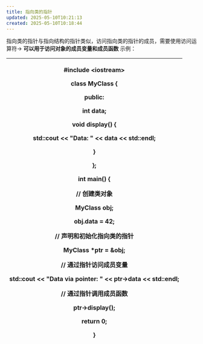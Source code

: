 ```yaml
---
title: 指向类的指针
updated: 2025-05-10T10:21:13
created: 2025-05-10T10:18:44
---
```


指向类的指针与指向结构的指针类似，访问指向类的指针的成员，需要使用访问运算符-\>
**可以用于访问对象的成员变量和成员函数**
示例：
<table>
<colgroup>
<col style="width: 100%" />
</colgroup>
<thead>
<tr class="header">
<th><p>#include &lt;iostream&gt;</p>
<p></p>
<p>class MyClass {</p>
<p>public:</p>
<p>int data;</p>
<p></p>
<p>void display() {</p>
<p>std::cout &lt;&lt; "Data: " &lt;&lt; data &lt;&lt; std::endl;</p>
<p>}</p>
<p>};</p>
<p></p>
<p>int main() {</p>
<p>// 创建类对象</p>
<p>MyClass obj;</p>
<p>obj.data = 42;</p>
<p></p>
<p>// 声明和初始化指向类的指针</p>
<p>MyClass *ptr = &amp;obj;</p>
<p></p>
<p>// 通过指针访问成员变量</p>
<p>std::cout &lt;&lt; "Data via pointer: " &lt;&lt; ptr-&gt;data &lt;&lt; std::endl;</p>
<p></p>
<p>// 通过指针调用成员函数</p>
<p>ptr-&gt;display();</p>
<p></p>
<p>return 0;</p>
<p>}</p></th>
</tr>
</thead>
<tbody>
</tbody>
</table>
